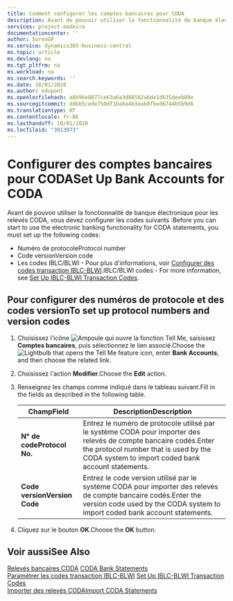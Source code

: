 ```yaml
---
title: Comment configurer les comptes bancaires pour CODA
description: Avant de pouvoir utiliser la fonctionnalité de banque électronique pour les relevés CODA, vous devez configurer certains codes.
services: project-madeira
documentationcenter: ''
author: SorenGP
ms.service: dynamics365-business-central
ms.topic: article
ms.devlang: na
ms.tgt_pltfrm: na
ms.workload: na
ms.search.keywords: ''
ms.date: 10/01/2020
ms.author: edupont
ms.openlocfilehash: a8b96e8877ce63a6a3d88502a6de1d635deeb88e
ms.sourcegitcommit: ddbb5cede750df1baba4b3eab8fbed6744b5b9d6
ms.translationtype: HT
ms.contentlocale: fr-BE
ms.lasthandoff: 10/01/2020
ms.locfileid: "3913973"
---
```

# <a name="set-up-bank-accounts-for-coda"></a><span data-ttu-id="2c9da-103">Configurer des comptes bancaires pour CODA</span><span class="sxs-lookup"><span data-stu-id="2c9da-103">Set Up Bank Accounts for CODA</span></span>
<span data-ttu-id="2c9da-104">Avant de pouvoir utiliser la fonctionnalité de banque électronique pour les relevés CODA, vous devez configurer les codes suivants :</span><span class="sxs-lookup"><span data-stu-id="2c9da-104">Before you can start to use the electronic banking functionality for CODA statements, you must set up the following codes:</span></span>  

- <span data-ttu-id="2c9da-105">Numéro de protocole</span><span class="sxs-lookup"><span data-stu-id="2c9da-105">Protocol number</span></span>  
- <span data-ttu-id="2c9da-106">Code version</span><span class="sxs-lookup"><span data-stu-id="2c9da-106">Version code</span></span>  
- <span data-ttu-id="2c9da-107">Les codes IBLC/BLWI - Pour plus d'informations, voir [Configurer des codes transaction IBLC-BLWI](how-to-set-up-iblc-blwi-transaction-codes.md).</span><span class="sxs-lookup"><span data-stu-id="2c9da-107">IBLC/BLWI codes - For more information, see [Set Up IBLC-BLWI Transaction Codes](how-to-set-up-iblc-blwi-transaction-codes.md).</span></span>  

## <a name="to-set-up-protocol-numbers-and-version-codes"></a><span data-ttu-id="2c9da-108">Pour configurer des numéros de protocole et des codes version</span><span class="sxs-lookup"><span data-stu-id="2c9da-108">To set up protocol numbers and version codes</span></span>  

1.  <span data-ttu-id="2c9da-109">Choisissez l'icône ![Ampoule qui ouvre la fonction Tell Me](../../media/ui-search/search_small.png "Dites-moi ce que vous voulez faire"), saisissez **Comptes bancaires**, puis sélectionnez le lien associé.</span><span class="sxs-lookup"><span data-stu-id="2c9da-109">Choose the ![Lightbulb that opens the Tell Me feature](../../media/ui-search/search_small.png "Tell me what you want to do") icon, enter **Bank Accounts**, and then choose the related link.</span></span>  
2.  <span data-ttu-id="2c9da-110">Choisissez l'action **Modifier**.</span><span class="sxs-lookup"><span data-stu-id="2c9da-110">Choose the **Edit** action.</span></span>  
3.  <span data-ttu-id="2c9da-111">Renseignez les champs comme indiqué dans le tableau suivant.</span><span class="sxs-lookup"><span data-stu-id="2c9da-111">Fill in the fields as described in the following table.</span></span>  

    |<span data-ttu-id="2c9da-112">Champ</span><span class="sxs-lookup"><span data-stu-id="2c9da-112">Field</span></span>|<span data-ttu-id="2c9da-113">Description</span><span class="sxs-lookup"><span data-stu-id="2c9da-113">Description</span></span>|  
    |---------------------------------|---------------------------------------|  
    |<span data-ttu-id="2c9da-114">**N° de code**</span><span class="sxs-lookup"><span data-stu-id="2c9da-114">**Protocol No.**</span></span>|<span data-ttu-id="2c9da-115">Entrez le numéro de protocole utilisé par le système CODA pour importer des relevés de compte bancaire codés.</span><span class="sxs-lookup"><span data-stu-id="2c9da-115">Enter the protocol number that is used by the CODA system to import coded bank account statements.</span></span>|  
    |<span data-ttu-id="2c9da-116">**Code version**</span><span class="sxs-lookup"><span data-stu-id="2c9da-116">**Version Code**</span></span>|<span data-ttu-id="2c9da-117">Entrez le code version utilisé par le système CODA pour importer des relevés de compte bancaire codés.</span><span class="sxs-lookup"><span data-stu-id="2c9da-117">Enter the version code used by the CODA system to import coded bank account statements.</span></span>|  

4.  <span data-ttu-id="2c9da-118">Cliquez sur le bouton **OK**.</span><span class="sxs-lookup"><span data-stu-id="2c9da-118">Choose the **OK** button.</span></span>  

## <a name="see-also"></a><span data-ttu-id="2c9da-119">Voir aussi</span><span class="sxs-lookup"><span data-stu-id="2c9da-119">See Also</span></span>  
 <span data-ttu-id="2c9da-120">[Relevés bancaires CODA](coda-bank-statements.md) </span><span class="sxs-lookup"><span data-stu-id="2c9da-120">[CODA Bank Statements](coda-bank-statements.md) </span></span>  
 <span data-ttu-id="2c9da-121">[Paramétrer les codes transaction IBLC-BLWI](how-to-set-up-iblc-blwi-transaction-codes.md) </span><span class="sxs-lookup"><span data-stu-id="2c9da-121">[Set Up IBLC-BLWI Transaction Codes](how-to-set-up-iblc-blwi-transaction-codes.md) </span></span>  
 [<span data-ttu-id="2c9da-122">Importer des relevés CODA</span><span class="sxs-lookup"><span data-stu-id="2c9da-122">Import CODA Statements</span></span>](how-to-import-coda-statements.md)

